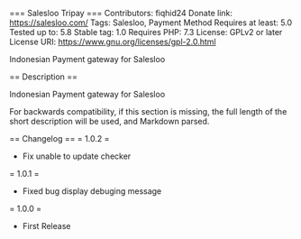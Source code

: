 === Salesloo Tripay ===
Contributors: fiqhid24
Donate link: https://salesloo.com/
Tags: Salesloo, Payment Method
Requires at least: 5.0
Tested up to: 5.8
Stable tag: 1.0
Requires PHP: 7.3
License: GPLv2 or later
License URI: https://www.gnu.org/licenses/gpl-2.0.html

Indonesian Payment gateway for Salesloo

== Description ==

Indonesian Payment gateway for Salesloo

For backwards compatibility, if this section is missing, the full length of the short description will be used, and
Markdown parsed.

== Changelog ==
= 1.0.2 =

* Fix unable to update checker

= 1.0.1 =

* Fixed bug display debuging message

= 1.0.0 =

* First Release
